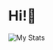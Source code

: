 # Hi!👋

![My Stats](https://readme-status-clone-7rxz.vercel.app/api?username=penne-0505&count_private=true&show_icon=true)
